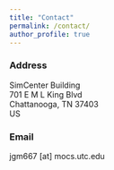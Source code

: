 ```yaml
---
title: "Contact"
permalink: /contact/
author_profile: true
---
```


### Address
SimCenter Building \
701 E M L King Blvd  \
Chattanooga, TN 37403 \
US

### Email
jgm667 [at] mocs.utc.edu

